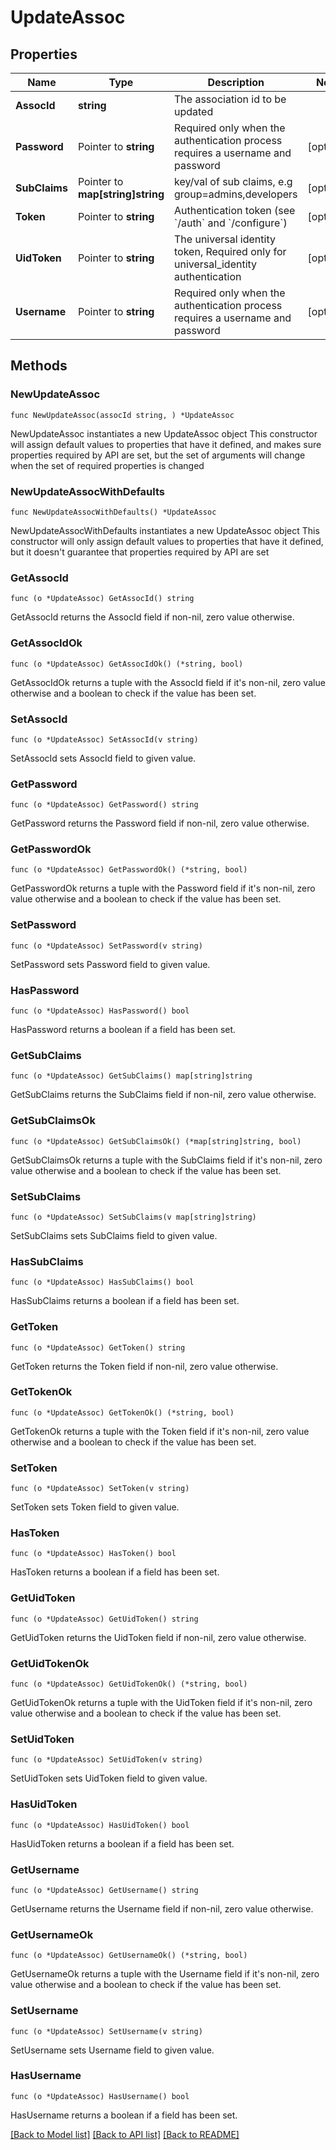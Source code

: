 # UpdateAssoc

## Properties

Name | Type | Description | Notes
------------ | ------------- | ------------- | -------------
**AssocId** | **string** | The association id to be updated | 
**Password** | Pointer to **string** | Required only when the authentication process requires a username and password | [optional] 
**SubClaims** | Pointer to **map[string]string** | key/val of sub claims, e.g group&#x3D;admins,developers | [optional] 
**Token** | Pointer to **string** | Authentication token (see &#x60;/auth&#x60; and &#x60;/configure&#x60;) | [optional] 
**UidToken** | Pointer to **string** | The universal identity token, Required only for universal_identity authentication | [optional] 
**Username** | Pointer to **string** | Required only when the authentication process requires a username and password | [optional] 

## Methods

### NewUpdateAssoc

`func NewUpdateAssoc(assocId string, ) *UpdateAssoc`

NewUpdateAssoc instantiates a new UpdateAssoc object
This constructor will assign default values to properties that have it defined,
and makes sure properties required by API are set, but the set of arguments
will change when the set of required properties is changed

### NewUpdateAssocWithDefaults

`func NewUpdateAssocWithDefaults() *UpdateAssoc`

NewUpdateAssocWithDefaults instantiates a new UpdateAssoc object
This constructor will only assign default values to properties that have it defined,
but it doesn't guarantee that properties required by API are set

### GetAssocId

`func (o *UpdateAssoc) GetAssocId() string`

GetAssocId returns the AssocId field if non-nil, zero value otherwise.

### GetAssocIdOk

`func (o *UpdateAssoc) GetAssocIdOk() (*string, bool)`

GetAssocIdOk returns a tuple with the AssocId field if it's non-nil, zero value otherwise
and a boolean to check if the value has been set.

### SetAssocId

`func (o *UpdateAssoc) SetAssocId(v string)`

SetAssocId sets AssocId field to given value.


### GetPassword

`func (o *UpdateAssoc) GetPassword() string`

GetPassword returns the Password field if non-nil, zero value otherwise.

### GetPasswordOk

`func (o *UpdateAssoc) GetPasswordOk() (*string, bool)`

GetPasswordOk returns a tuple with the Password field if it's non-nil, zero value otherwise
and a boolean to check if the value has been set.

### SetPassword

`func (o *UpdateAssoc) SetPassword(v string)`

SetPassword sets Password field to given value.

### HasPassword

`func (o *UpdateAssoc) HasPassword() bool`

HasPassword returns a boolean if a field has been set.

### GetSubClaims

`func (o *UpdateAssoc) GetSubClaims() map[string]string`

GetSubClaims returns the SubClaims field if non-nil, zero value otherwise.

### GetSubClaimsOk

`func (o *UpdateAssoc) GetSubClaimsOk() (*map[string]string, bool)`

GetSubClaimsOk returns a tuple with the SubClaims field if it's non-nil, zero value otherwise
and a boolean to check if the value has been set.

### SetSubClaims

`func (o *UpdateAssoc) SetSubClaims(v map[string]string)`

SetSubClaims sets SubClaims field to given value.

### HasSubClaims

`func (o *UpdateAssoc) HasSubClaims() bool`

HasSubClaims returns a boolean if a field has been set.

### GetToken

`func (o *UpdateAssoc) GetToken() string`

GetToken returns the Token field if non-nil, zero value otherwise.

### GetTokenOk

`func (o *UpdateAssoc) GetTokenOk() (*string, bool)`

GetTokenOk returns a tuple with the Token field if it's non-nil, zero value otherwise
and a boolean to check if the value has been set.

### SetToken

`func (o *UpdateAssoc) SetToken(v string)`

SetToken sets Token field to given value.

### HasToken

`func (o *UpdateAssoc) HasToken() bool`

HasToken returns a boolean if a field has been set.

### GetUidToken

`func (o *UpdateAssoc) GetUidToken() string`

GetUidToken returns the UidToken field if non-nil, zero value otherwise.

### GetUidTokenOk

`func (o *UpdateAssoc) GetUidTokenOk() (*string, bool)`

GetUidTokenOk returns a tuple with the UidToken field if it's non-nil, zero value otherwise
and a boolean to check if the value has been set.

### SetUidToken

`func (o *UpdateAssoc) SetUidToken(v string)`

SetUidToken sets UidToken field to given value.

### HasUidToken

`func (o *UpdateAssoc) HasUidToken() bool`

HasUidToken returns a boolean if a field has been set.

### GetUsername

`func (o *UpdateAssoc) GetUsername() string`

GetUsername returns the Username field if non-nil, zero value otherwise.

### GetUsernameOk

`func (o *UpdateAssoc) GetUsernameOk() (*string, bool)`

GetUsernameOk returns a tuple with the Username field if it's non-nil, zero value otherwise
and a boolean to check if the value has been set.

### SetUsername

`func (o *UpdateAssoc) SetUsername(v string)`

SetUsername sets Username field to given value.

### HasUsername

`func (o *UpdateAssoc) HasUsername() bool`

HasUsername returns a boolean if a field has been set.


[[Back to Model list]](../README.md#documentation-for-models) [[Back to API list]](../README.md#documentation-for-api-endpoints) [[Back to README]](../README.md)


